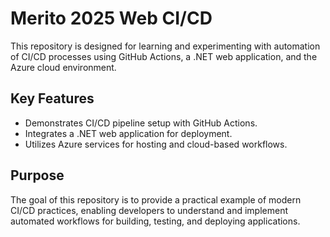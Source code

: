 # Merito 2025 Web CI/CD

This repository is designed for learning and experimenting with automation of CI/CD processes using GitHub Actions, a .NET web application, and the Azure cloud environment.

## Key Features
- Demonstrates CI/CD pipeline setup with GitHub Actions.
- Integrates a .NET web application for deployment.
- Utilizes Azure services for hosting and cloud-based workflows.

## Purpose
The goal of this repository is to provide a practical example of modern CI/CD practices, enabling developers to understand and implement automated workflows for building, testing, and deploying applications.
